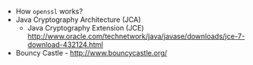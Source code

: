 - How `openssl` works?
- Java Cryptography Architecture (JCA) 
    + Java Cryptography Extension (JCE) http://www.oracle.com/technetwork/java/javase/downloads/jce-7-download-432124.html
- Bouncy Castle - http://www.bouncycastle.org/
